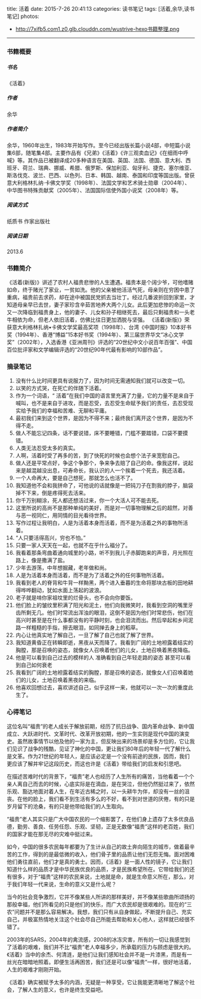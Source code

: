 title: 活着
date: 2015-7-26 20:41:13
categories: 读书笔记
tags: [活着,余华,读书笔记]
photos:
- http://7xifb5.com1.z0.glb.clouddn.com/wustrive-hexo书籍整理.png
---

### 书籍概要

##### 书名
《活着》

##### 作者
余华 

##### 作者简介
余华，1960年出生，1983年开始写作。至今已经出版长篇小说4部，中短篇小说集6部，随笔集4部。主要作品有《兄弟》《活着》《许三观卖血记》《在细雨中呼喊》等。其作品已被翻译成20多种语言在美国、英国、法国、德国、意大利、西班牙、荷兰、瑞典、挪威、希腊、俄罗斯、保加利亚、匈牙利、捷克、塞尔维亚、斯洛伐克、波兰、巴西、以色列、日本、韩国、越南、泰国和印度等国出版。曾获意大利格林扎纳·卡佛文学奖（1998年）、法国文学和艺术骑士勋章（2004年）、中华图书特殊贡献奖（2005年）、法国国际信使外国小说奖（2008年）等。

##### 阅读方式
纸质书 作家出版社

##### 阅读日期
2013.6

### 书籍简介

《活着(新版)》讲述了农村人福贵悲惨的人生遭遇。福贵本是个阔少爷，可他嗜赌如命，终于赌光了家业，一贫如洗。他的父亲被他活活气死，母亲则在穷困中患了重病，福贵前去求药，却在途中被国民党抓去当壮丁。经过几番波折回到家里，才知道母亲早已去世，妻子家珍含辛茹苦地养大两个儿女。此后更加悲惨的命运一次又一次降临到福贵身上，他的妻子、儿女和孙子相继死去，最后只剩福贵和一头老牛相依为命，但老人依旧活着，仿佛比往日更加洒脱与坚强。
《活着(新版)》荣获意大利格林扎纳•卡佛文学奖最高奖项（1998年）、台湾《中国时报》10本好书奖（1994年）、香港“博益”15本好书奖（1994年）、第三届世界华文“冰心文学奖”（2002年），入选香港《亚洲周刊》评选的“20世纪中文小说百年百强”、中国百位批评家和文学编辑评选的“20世纪90年代最有影响的10部作品”。

### 摘录笔记
1. 没有什么比时间更具有说服力了，因为时间无需通知我们就可以改变一切。
2. 以笑的方式哭，在死亡的伴随下活着。
3. 作为一个词语，“ 活着”在我们中国的语言里充满了力量，它的力量不是来自于喊叫，也不是来自于进攻，而是忍受，去忍受生命赋予我们的责任，去忍受现实给予我们的幸福和苦难、无聊和平庸。
4. 最初我们来到这个世界，是因为不得不来；最终我们离开这个世界，是因为不得不走。
5. 做人不能忘记四条，话不要说错，床不要睡错，门槛不要踏错，口袋不要摸错。
6. 人类无法忍受太多的真实。
7. 人啊，活着时受了再多的苦，到了快死的时候也会想个法子来宽慰自己。
8. 做人还是平常点好，争这个争那个，争来争去赔了自己的命。像我这样，说起来是越混越没出息，可寿命长，我认识的人一个挨着一个死去，我还活着。
9. 一个人命再大，要是自己想死，那就怎么也活不了。
10. 我知道他不会和我拼命了，可他说的话就像是一把钝刀子在割我的脖子，脑袋掉不下来，倒是疼得死去活来。
11. 你千万别糊涂，死人都还想活过来，你一个大活人可不能去死。
12. 这里所说的高尚不是那种单纯的美好，而是对一切事物理解之后的超然，对善与恶一视同仁，用同情的目光看待世界。
13. 写作过程让我明白，人是为活着本身而活着，而不是为活着之外的事物所活着。
14. “人只要活得高兴，穷也不怕。”
15. 只要一家人天天在一起，也就不在乎什么福分了。
16. 我看着那条弯曲着通向城里的小路，听不到我儿子赤脚跑来的声音，月光照在路上，像是撒满了盐。
17. 少年去游荡，中年想掘藏，老年做和尚。
18. 人是为活着本身而活着，而不是为了活着之外的任何事物所活着。
19. 我看到老人的脊背和牛背一样黝黑，两个进入垂暮的生命将那块古板的田地耕得哗哗翻动，犹如水面上荡起的波浪。
20. 老子就是啃你家祖坟里的烂骨头，也不会向你要饭。
21. 他们脸上的皱纹里积满了阳光和泥土，他们向我微笑时，我看到空洞的嘴里牙齿所剩无几。他们时常流出浑浊的眼泪，这倒不是因为他们时常悲伤，他们在高兴时甚至是在什么事都没有的平静时刻，也会泪流而出。然后举起和乡间泥路一样粗糙的手指，擦去眼泪，如同掸去身上的稻草。
22. 内心让他真实地了解自己，一旦了解了自己也就了解了世界。
23. 我知道黄昏正在转瞬即逝，黑夜从天而降了。我看到广阔的土地袒露着结实的胸膛，那是召唤的姿态，就像女人召唤着他们的儿女，土地召唤着黑夜降临。
24. 他是可以看到自己过去的模样的人 准确看到自己年轻走路的姿态 甚至可以看到自己如何衰老
25. 我看到广阔的土地袒露着结实的胸膛，那是召唤的姿态，就像女人们召唤着她们的儿女，土地召唤着黑夜的来临。
26. 他喜欢回想过去，喜欢讲述自己，似乎这样一来，他就可以一次一次的重度此生了。

### 心得笔记

这位名叫“福贵”的老人成长于解放前期，经历了抗日战争、国内革命战争、新中国成立、大跃进时代、文革时代、改革开放初期，他的一生实则是现代中国的演变史。虽然故事情节以他及他的一家为主，但反映出来的场景却是多方位的，它让我们见识了战争的残酷，见证了神化的中国，更让我们80年后的年轻一代了解什么是文革。作为21世纪的年轻人，是应该必定是一个没有前途的民族，因而，我们更应该了解并牢记这段历史，而这也许是《活着》带给我们的启发和引思吧。

在描述苦难时代的背景下，“福贵”老人也经历了人生所有的痛苦，当他看着一个个亲人离自己而去的时候，心底实际是在滴血，是在哭泣，但他仍然挺过来了，依然乐观、豁达地面对着人生，在年近古稀之时，以一头耕牛为伴，却没有一丝的沮丧。在他的脸上，我们看不到生活有多么的不好，看不到对世道的厌倦，有的只是岁月留下的沧桑，有的只是他带给我们的人生取向。

“福贵”老人其实只是广大中国农民的一个缩影罢了，在他们身上遗存了太多优良品德，勤劳、善良、任劳任怨、乐观、坚韧，正是无数像“福贵”这样的老百姓，我们的国家才能在那无尽的灾难中挺过来。

如今，中国的很多农民每年都要为了生计从自己的故土奔向陌生的城市，做着最辛苦的工作，得到的是最低微的收入，他们骨子里的品质让他们无怨无悔。面对困难他们勇往直前，他们才是真的勇士。因而，《活着》是一面人性的镜子，它让我们知道什么样的品质才是中华民族优良的品质，才是民族希望所在。它带给我们的还有很多，对于“福贵”这样的农民来说，土地就是命，就是生命意义所在，那么，对于我们年轻一代来说，生命的意义又是什么呢？

当今的社会竞争激烈，它并不像某些人所讲的那样美好，并不像某些歌曲所颂扬的那般幸福，他们所看见的只是他们的快乐，而广大农民却是很艰难的。现在的“三农”问题并不是那么容易解决。我想，我们只有从自身做起，不断提升自己、充实自己，并极富热情地关注这个社会尽自己所能去帮助和关心他人，这样就已经很不错了。

2003年的SARS，2004年的禽流感，2008的冰冻灾害，所有的一切让我感觉到了活着的艰难，我们并不比“福贵”老人幸福多少，所承载的压力与顾虑是很大的。《活着》当中的余杰、何清涟，是他们让我们感知社会并不是一片漆黑，而是有一丝光在暗暗地照着。即便生活再困苦，我们还是可以像“福贵”一样，很好地活着，人生的艰难才刚刚开始。

《活着》确实被赋予太多的内涵，无疑是一种享受，它让我能更清晰地了解这个社会，了解人生的意义，也许是终生受益吧。

